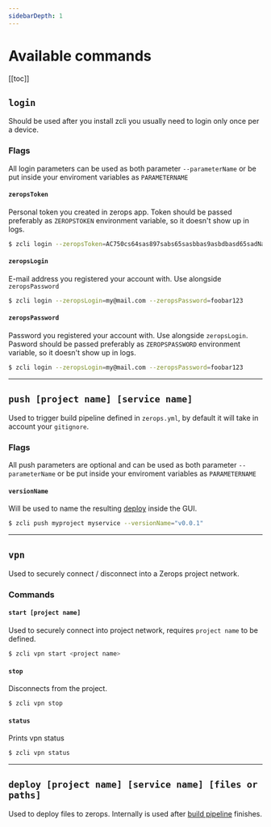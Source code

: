 ```yaml
---
sidebarDepth: 1
---
```


# Available commands

[[toc]]

## `login`

Should be used after you install zcli you usually need to login only once per a device.

### Flags

All login parameters can be used as both parameter `--parameterName` or be put inside your enviroment variables as `PARAMETERNAME`

#### `zeropsToken`

Personal token you created in zerops app. Token should be passed preferably as `ZEROPSTOKEN` environment variable, so it doesn't show up in logs.

```bash
$ zcli login --zeropsToken=AC750cs64sas897sabs65sasbbas9asbdbasd65sadNa
```

#### `zeropsLogin`

E-mail address you registered your account with. Use alongside `zeropsPassword`

```bash
$ zcli login --zeropsLogin=my@mail.com --zeropsPassword=foobar123
```

#### `zeropsPassword`

Password you registered your account with. Use alongside `zeropsLogin`. Pasword should be passed preferably as `ZEROPSPASSWORD` environment variable, so it doesn't show up in logs.

```bash
$ zcli login --zeropsLogin=my@mail.com --zeropsPassword=foobar123
```

---

## `push [project name] [service name]`

Used to trigger build pipeline defined in `zerops.yml`, by default it will take in account your `gitignore`.

### Flags

All push parameters are optional and can be used as both parameter `--parameterName` or be put inside your enviroment variables as `PARAMETERNAME`

#### `versionName`

Will be used to name the resulting [deploy](/documentation/deploy/how-deploy-works.html) inside the GUI.

```bash
$ zcli push myproject myservice --versionName="v0.0.1"
```

---

## `vpn`

Used to securely connect / disconnect into a Zerops project network.

### Commands

#### `start [project name]`

Used to securely connect into project network, requires `project name` to be defined.

```bash
$ zcli vpn start <project name>
```

#### `stop`

Disconnects from the project.

```bash
$ zcli vpn stop
```

#### `status`

Prints vpn status

```bash
$ zcli vpn status
```


---

## `deploy [project name] [service name] [files or paths]`

Used to deploy files to zerops. Internally is used after [build pipeline](/documentation/build/how-zerops-build-works.html) finishes.

